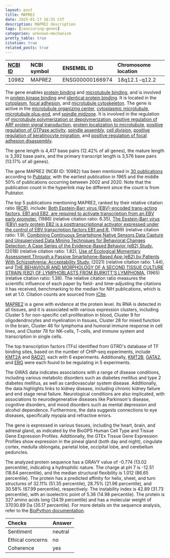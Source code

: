 ```yaml
---
layout: post
title: MAPRE2
date: 2025-01-17 16:55 CST
description: MAPRE2 description
tags: [cooccuring-genes]
categories: unknown-mechanism
pretty_table: true
citation: true
related_posts: true
---
```




| [NCBI ID](https://www.ncbi.nlm.nih.gov/gene/10982) | NCBI symbol | ENSEMBL ID | Chromosome location |
| :-------- | :------- | :-------- | :------- |
| 10982  | MAPRE2 | ENSG00000166974 | 18q12.1-q12.2 |



The gene enables [protein binding](https://amigo.geneontology.org/amigo/term/GO:0005515) and [microtubule binding](https://amigo.geneontology.org/amigo/term/GO:0008017), and is involved in [protein kinase binding](https://amigo.geneontology.org/amigo/term/GO:0019901) and [identical protein binding](https://amigo.geneontology.org/amigo/term/GO:0042802). It is located in the [cytoplasm](https://amigo.geneontology.org/amigo/term/GO:0005737), [focal adhesion](https://amigo.geneontology.org/amigo/term/GO:0005925), and [microtubule cytoskeleton](https://amigo.geneontology.org/amigo/term/GO:0015630). The gene is active in the [microtubule organizing center](https://amigo.geneontology.org/amigo/term/GO:0005815), [cytoplasmic microtubule](https://amigo.geneontology.org/amigo/term/GO:0005881), [microtubule plus-end](https://amigo.geneontology.org/amigo/term/GO:0035371), and [spindle midzone](https://amigo.geneontology.org/amigo/term/GO:0051233). It is involved in the regulation of [microtubule polymerization or depolymerization](https://amigo.geneontology.org/amigo/term/GO:0031110), [positive regulation of ARF protein signal transduction](https://amigo.geneontology.org/amigo/term/GO:0032014), [protein localization to microtubule](https://amigo.geneontology.org/amigo/term/GO:0035372), [positive regulation of GTPase activity](https://amigo.geneontology.org/amigo/term/GO:0043547), [spindle assembly](https://amigo.geneontology.org/amigo/term/GO:0051225), [cell division](https://amigo.geneontology.org/amigo/term/GO:0051301), [positive regulation of keratinocyte migration](https://amigo.geneontology.org/amigo/term/GO:0051549), and [positive regulation of focal adhesion disassembly](https://amigo.geneontology.org/amigo/term/GO:0120183).


The gene length is 4,417 base pairs (12.42% of all genes), the mature length is 3,392 base pairs, and the primary transcript length is 3,576 base pairs (13.17% of all genes).


The gene MAPRE2 (NCBI ID: 10982) has been mentioned in [30 publications](https://pubmed.ncbi.nlm.nih.gov/?term=%22MAPRE2%22) according to [Pubtator](https://academic.oup.com/nar/article/47/W1/W587/5494727), with the earliest publication in 1965 and the middle 50% of publications occurring between 2002 and 2020. Note that the publication count in the hyperlink may be different since the count is from Pubtator.


The top 5 publications mentioning MAPRE2, ranked by their relative citation ratio ([RCR](https://journals.plos.org/plosbiology/article?id=10.1371/journal.pbio.1002541)), include: [Both Epstein-Barr virus (EBV)-encoded trans-acting factors, EB1 and EB2, are required to activate transcription from an EBV early promoter.](https://pubmed.ncbi.nlm.nih.gov/3028777) (1986) (relative citation ratio: 6.35), [The Epstein-Barr virus (EBV) early protein EB2 is a posttranscriptional activator expressed under the control of EBV transcription factors EB1 and R.](https://pubmed.ncbi.nlm.nih.gov/2555554) (1989) (relative citation ratio: 1.9), [Combining Continuous Smartphone Native Sensors Data Capture and Unsupervised Data Mining Techniques for Behavioral Changes Detection: A Case Series of the Evidence-Based Behavior (eB2) Study.](https://pubmed.ncbi.nlm.nih.gov/30530465) (2018) (relative citation ratio: 1.82), [Use of Ecological Momentary Assessment Through a Passive Smartphone-Based App (eB2) by Patients With Schizophrenia: Acceptability Study.](https://pubmed.ncbi.nlm.nih.gov/34309576) (2021) (relative citation ratio: 1.44), and [THE BEHAVIOUR AND MORPHOLOGY OF A SECOND TISSUE CULTURE STRAIN (EB2) OF LYMPHOBLASTS FROM BURKITT'S LYMPHOMA.](https://pubmed.ncbi.nlm.nih.gov/14284371) (1965) (relative citation ratio: 1.36). The relative citation ratio measures the scientific influence of each paper by field- and time-adjusting the citations it has received, benchmarking to the median for NIH publications, which is set at 1.0. Citation counts are sourced from [iCite](https://icite.od.nih.gov).


[MAPRE2](https://www.proteinatlas.org/ENSG00000166974-MAPRE2) is a gene with evidence at the protein level. Its RNA is detected in all tissues, and it is associated with various expression clusters, including Cluster 5 for non-specific cell proliferation in blood, Cluster 9 for oligodendrocytes and myelination in tissues, Cluster 28 for mixed function in the brain, Cluster 46 for lymphoma and humoral immune response in cell lines, and Cluster 78 for NK-cells, T-cells, and immune system and transcription in single cells.


The top transcription factors (TFs) identified from GTRD's database of TF binding sites, based on the number of CHIP-seq experiments, include [KMT2A](https://www.ncbi.nlm.nih.gov/gene/4297) and [RAD21](https://www.ncbi.nlm.nih.gov/gene/5885), each with 6 experiments. Additionally, [KMT2B](https://www.ncbi.nlm.nih.gov/gene/9757), [GATA2](https://www.ncbi.nlm.nih.gov/gene/2624), and [ERG](https://www.ncbi.nlm.nih.gov/gene/2078) were each found to be regulating in 5 experiments.



The GWAS data indicates associations with a range of disease conditions, including various metabolic disorders such as diabetes mellitus and type 2 diabetes mellitus, as well as cardiovascular system disease. Additionally, the data highlights links to kidney disease, including chronic kidney failure and end stage renal failure. Neurological conditions are also implicated, with associations to neurodegenerative diseases like Parkinson's disease, cognitive disorders, and mood disorders such as mental depression and alcohol dependence. Furthermore, the data suggests connections to eye diseases, specifically myopia and refractive errors.



The gene is expressed in various tissues, including the heart, brain, and adrenal gland, as indicated by the BioGPS Human Cell Type and Tissue Gene Expression Profiles. Additionally, the GTEx Tissue Gene Expression Profiles show expression in the pineal gland (both day and night), cingulate cortex, medulla oblongata, parietal lobe, occipital lobe, and cerebellum peduncles.




The analyzed protein sequence has a GRAVY value of -0.774 (13.02 percentile), indicating a hydrophilic nature. The charge at pH 7 is -12.51 (18.64 percentile), and the median structural flexibility is 1.012 (86.65 percentile). The protein has a predicted affinity for helix, sheet, and turn structures of 32.11% (51.35 percentile), 28.75% (21.96 percentile), and 30.58% (67.99 percentile), respectively. The instability index is 42.89 (31.73 percentile), with an isoelectric point of 5.36 (14.98 percentile). The protein is 327 amino acids long (34.19 percentile) and has a molecular weight of 37030.89 Da (35.17 percentile). For more details on the sequence analysis, refer to the [BioPython documentation](https://biopython.org/docs/1.75/api/Bio.SeqUtils.ProtParam.html).





| Checks    | Answer |
| :-------- | :------- |
| Sentiment  | neutral   |
| Ethical concerns | no     |
| Coherence    | yes    |